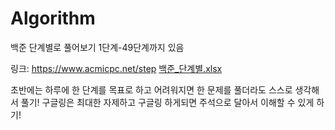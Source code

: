 # Algorithm
백준 단계별로 풀어보기
1단계-49단계까지 있음


링크:
https://www.acmicpc.net/step
[백준_단계별.xlsx](https://github.com/Jung-Eunju/Algorithm/files/8386578/_.xlsx)


초반에는 하루에 한 단계를 목표로 하고
어려워지면 한 문제를 풀더라도 스스로 생각해서 풀기!
구글링은 최대한 자제하고
구글링 하게되면 주석으로 달아서
이해할 수 있게 하기!
